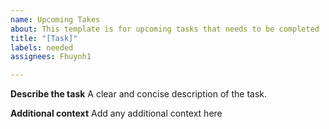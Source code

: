 ```yaml
---
name: Upcoming Takes
about: This template is for upcoming tasks that needs to be completed
title: "[Task]"
labels: needed
assignees: Fhuynh1

---
```


**Describe the task**
A clear and concise description of the task.

**Additional context**
Add any additional context here
